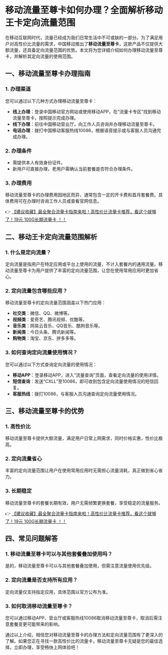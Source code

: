 # 移动流量至尊卡如何办理？全面解析移动王卡定向流量范围

在移动互联网时代，流量已经成为我们日常生活中不可或缺的一部分。为了满足用户对高性价比流量的需求，中国移动推出了**移动流量至尊卡**，这款产品不仅提供大额流量，还具备定向流量范围的优势。本文将为您详细介绍如何办理移动流量至尊卡，并解析其定向流量的使用范围。

## 一、移动流量至尊卡办理指南

### 1. 办理渠道
您可以通过以下几种方式办理移动流量至尊卡：
- **线上办理**：登录中国移动官方网站或使用移动APP，在“流量卡专区”找到移动流量至尊卡，按照提示完成办理。
- **线下办理**：前往中国移动营业厅，向工作人员咨询并办理移动流量至尊卡。
- **电话办理**：拨打中国移动客服热线10086，根据语音提示或与客服人员沟通完成办理。

### 2. 办理条件
- 需提供本人有效身份证件。
- 新用户可直接办理，老用户需确认当前套餐是否符合办理条件。

### 3. 办理费用
移动流量至尊卡的办理费用因地区而异，通常包含一定的开卡费和首月套餐费。具体费用可在办理时咨询工作人员或查看官网信息。

👉 [【建议收藏】最全聚合流量卡指南来啦！高性价比流量卡推荐，看这个就够了！19元 100G长期流量卡 ！！](https://bit.ly/Liuliangka)

## 二、移动王卡定向流量范围解析

### 1. 什么是定向流量？
定向流量是指用户在特定应用或平台上使用的流量，不计入套餐内的通用流量。移动流量至尊卡为用户提供了丰富的定向流量范围，让您在使用常用应用时更加省心。

### 2. 定向流量包含哪些应用？
移动流量至尊卡的定向流量范围涵盖以下热门应用：
- **社交类**：微信、QQ、微博等。
- **视频类**：爱奇艺、腾讯视频、优酷等。
- **音乐类**：网易云音乐、QQ音乐、酷狗音乐等。
- **新闻类**：今日头条、腾讯新闻等。
- **购物类**：淘宝、京东、拼多多等。

### 3. 如何查询定向流量使用情况？
您可以通过以下方式查询定向流量的使用情况：
- **移动APP**：登录移动APP，进入“流量查询”页面，查看定向流量的使用详情。
- **短信查询**：发送“CXLL”至10086，即可收到包含定向流量使用情况的短信回复。
- **客服热线**：拨打10086，与客服人员沟通查询定向流量使用情况。

## 三、移动流量至尊卡的优势

### 1. 高性价比
移动流量至尊卡提供大额流量，满足用户日常上网需求，同时价格实惠，性价比极高。

### 2. 定向流量省心
丰富的定向流量范围让用户在使用常用应用时无需担心流量消耗，真正做到省心省力。

### 3. 长期稳定
移动流量至尊卡的套餐长期有效，用户无需频繁更换套餐，享受稳定的流量服务。

👉 [【建议收藏】最全聚合流量卡指南来啦！高性价比流量卡推荐，看这个就够了！19元 100G长期流量卡 ！！](https://bit.ly/Liuliangka)

## 四、常见问题解答

### 1. 移动流量至尊卡可以与其他套餐叠加使用吗？
是的，移动流量至尊卡可以与其他套餐叠加使用，但需注意流量使用优先级。

### 2. 定向流量是否支持所有应用？
定向流量仅支持指定应用，具体范围以官方公布为准。

### 3. 如何取消移动流量至尊卡？
您可以通过移动APP、营业厅或客服热线10086取消移动流量至尊卡，取消后需注意套餐变更可能带来的影响。

通过以上介绍，相信您对移动流量至尊卡的办理方法和定向流量范围有了更深入的了解。如果您正在寻找一款高性价比的流量卡，移动流量至尊卡无疑是您的最佳选择。立即办理，享受畅快上网体验吧！